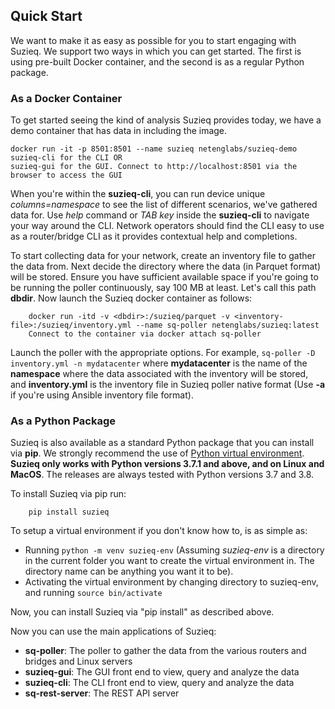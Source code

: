 ## Quick Start

We want to make it as easy as possible for you to start engaging with Suzieq. We support two ways in which you can get started. The first is using pre-built Docker container, and the second is as a regular Python package.

### As a Docker Container

To get started seeing the kind of analysis Suzieq provides today, we have a demo container that has data in including the image.

    docker run -it -p 8501:8501 --name suzieq netenglabs/suzieq-demo
    suzieq-cli for the CLI OR
    suzieq-gui for the GUI. Connect to http://localhost:8501 via the browser to access the GUI

When you're within the **suzieq-cli**, you can run device unique *columns=namespace* to see the list of different scenarios, we've gathered data for. Use *help* command or *TAB key* inside the **suzieq-cli** to navigate your way around the CLI. Network operators should find the CLI easy to use as a router/bridge CLI as it provides contextual help and completions.

To start collecting data for your network, create an inventory file to gather the data from. Next decide the directory where the data (in Parquet format) will be stored. Ensure you have sufficient available space if you're going to be running the poller continuously, say 100 MB at least. Let's call this path **dbdir**. Now launch the Suzieq docker container as follows:
```
    docker run -itd -v <dbdir>:/suzieq/parquet -v <inventory-file>:/suzieq/inventory.yml --name sq-poller netenglabs/suzieq:latest
    Connect to the container via docker attach sq-poller
```

Launch the poller with the appropriate options. For example, `sq-poller -D inventory.yml -n mydatacenter` where **mydatacenter** is the name of the **namespace** where the data associated with the inventory will be stored, and **inventory.yml** is the inventory file in Suzieq poller native format (Use **-a** if you're using Ansible inventory file format).

### As a Python Package

Suzieq is also available as a standard Python package that you can install via **pip**. We strongly recommend the use of [Python virtual environment](https://docs.python.org/3.8/tutorial/venv.html). **Suzieq only works with Python versions 3.7.1 and above, and on Linux and MacOS**. The releases are always tested with Python versions 3.7 and 3.8. 

To install Suzieq via pip run:
```
    pip install suzieq
```

To setup a virtual environment if you don't know how to, is as simple as:

* Running ```python -m venv suzieq-env``` (Assuming *suzieq-env* is a directory in the current folder you want to create the virtual environment in. The directory name can be anything you want it to be).
* Activating the virtual environment by changing directory to suzieq-env, and running ```source bin/activate```

Now, you can install Suzieq via "pip install" as described above. 

Now you can use the main applications of Suzieq:

* **sq-poller**: The poller to gather the data from the various routers and bridges and Linux servers
* **suzieq-gui**: The GUI front end to view, query and analyze the data
* **suzieq-cli**: The CLI front end to view, query and analyze the data
* **sq-rest-server**: The REST API server
